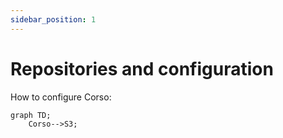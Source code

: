 ```yaml
---
sidebar_position: 1
---
```


# Repositories and configuration

How to configure Corso:

```mermaid
graph TD;
    Corso-->S3;
```
